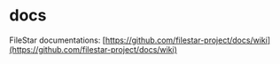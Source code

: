 # docs
FileStar documentations: [https://github.com/filestar-project/docs/wiki](https://github.com/filestar-project/docs/wiki)
